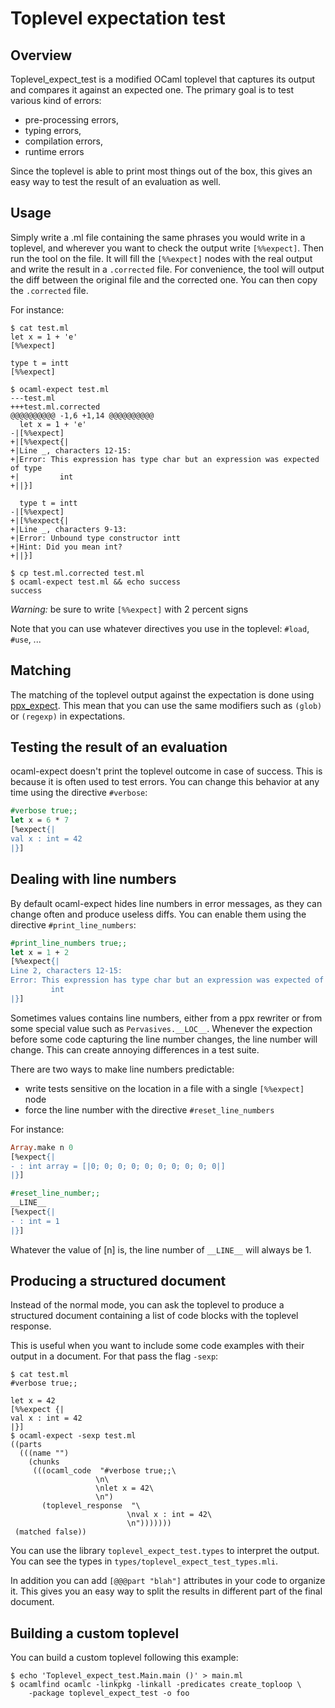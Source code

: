 Toplevel expectation test
=========================

Overview
--------

Toplevel\_expect\_test is a modified OCaml toplevel that captures its
output and compares it against an expected one. The primary goal is to
test various kind of errors:

- pre-processing errors,
- typing errors,
- compilation errors,
- runtime errors

Since the toplevel is able to print most things out of the box, this
gives an easy way to test the result of an evaluation as well.

Usage
-----

Simply write a .ml file containing the same phrases you would write in
a toplevel, and wherever you want to check the output write
`[%%expect]`. Then run the tool on the file. It will fill the
`[%%expect]` nodes with the real output and write the result in a
`.corrected` file. For convenience, the tool will output the diff
between the original file and the corrected one. You can then copy the
`.corrected` file.

For instance:

```shell
$ cat test.ml
let x = 1 + 'e'
[%%expect]

type t = intt
[%%expect]

$ ocaml-expect test.ml
---test.ml
+++test.ml.corrected
@@@@@@@@@@ -1,6 +1,14 @@@@@@@@@@
  let x = 1 + 'e'
-|[%%expect]
+|[%%expect{|
+|Line _, characters 12-15:
+|Error: This expression has type char but an expression was expected of type
+|         int
+||}]

  type t = intt
-|[%%expect]
+|[%%expect{|
+|Line _, characters 9-13:
+|Error: Unbound type constructor intt
+|Hint: Did you mean int?
+||}]

$ cp test.ml.corrected test.ml
$ ocaml-expect test.ml && echo success
success
```

*Warning:* be sure to write `[%%expect]` with 2 percent signs

Note that you can use whatever directives you use in the toplevel:
`#load`, `#use`, ...

Matching
--------

The matching of the toplevel output against the expectation is done
using [ppx_expect](https://github.com/janestreet/ppx_expect). This
mean that you can use the same modifiers such as `(glob)` or
`(regexp)` in expectations.

Testing the result of an evaluation
-----------------------------------

ocaml-expect doesn't print the toplevel outcome in case of success.
This is because it is often used to test errors. You can change this
behavior at any time using the directive `#verbose`:

```ocaml
#verbose true;;
let x = 6 * 7
[%expect{|
val x : int = 42
|}]
```

Dealing with line numbers
-------------------------

By default ocaml-expect hides line numbers in error messages, as they
can change often and produce useless diffs. You can enable them using
the directive `#print_line_numbers`:

```ocaml
#print_line_numbers true;;
let x = 1 + 2
[%%expect{|
Line 2, characters 12-15:
Error: This expression has type char but an expression was expected of type
         int
|}]
```

Sometimes values contains line numbers, either from a ppx rewriter or
from some special value such as `Pervasives.__LOC__`. Whenever the
expection before some code capturing the line number changes, the line
number will change. This can create annoying differences in a test
suite.

There are two ways to make line numbers predictable:

- write tests sensitive on the location in a file with a single
  `[%%expect]` node
- force the line number with the directive `#reset_line_numbers`

For instance:

```ocaml
Array.make n 0
[%expect{|
- : int array = [|0; 0; 0; 0; 0; 0; 0; 0; 0; 0|]
|}]

#reset_line_number;;
__LINE__
[%expect{|
- : int = 1
|}]
```

Whatever the value of [n] is, the line number of `__LINE__` will
always be 1.

Producing a structured document
-------------------------------

Instead of the normal mode, you can ask the toplevel to produce a
structured document containing a list of code blocks with the toplevel
response.

This is useful when you want to include some code examples with their
output in a document. For that pass the flag `-sexp`:

```
$ cat test.ml
#verbose true;;

let x = 42
[%%expect {|
val x : int = 42
|}]
$ ocaml-expect -sexp test.ml
((parts
  (((name "")
    (chunks
     (((ocaml_code  "#verbose true;;\
                   \n\
                   \nlet x = 42\
                   \n")
       (toplevel_response  "\
                          \nval x : int = 42\
                          \n")))))))
 (matched false))
```

You can use the library `toplevel_expect_test.types` to interpret the
output. You can see the types in `types/toplevel_expect_test_types.mli`.

In addition you can add `[@@@part "blah"]` attributes in your code to
organize it. This gives you an easy way to split the results in
different part of the final document.

Building a custom toplevel
--------------------------

You can build a custom toplevel following this example:

```
$ echo 'Toplevel_expect_test.Main.main ()' > main.ml
$ ocamlfind ocamlc -linkpkg -linkall -predicates create_toploop \
    -package toplevel_expect_test -o foo
```
